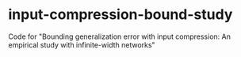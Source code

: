 # input-compression-bound-study
Code for "Bounding generalization error with input compression: An empirical study with infinite-width networks"
